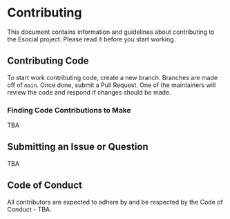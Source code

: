 # Contributing

This document contains information and guidelines about contributing to the Esocial project. Please read it before you start working.

## Contributing Code

To start work contributing code, create a new branch. Branches are made off of `main`. Once done, submit a Pull Request. One of the maintainers will review the code and respond if changes should be made.

### Finding Code Contributions to Make

TBA

## Submitting an Issue or Question

TBA

## Code of Conduct

All contributors are expected to adhere by and be respected by the Code of Conduct - TBA.
